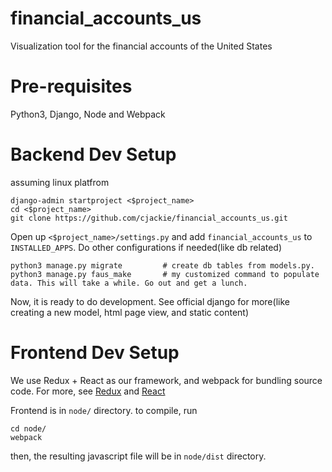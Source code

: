 # financial_accounts_us
Visualization tool for the financial accounts of the United States 

# Pre-requisites
Python3, Django, Node and Webpack

# Backend Dev Setup
assuming linux platfrom
```shell
django-admin startproject <$project_name>
cd <$project_name> 
git clone https://github.com/cjackie/financial_accounts_us.git
```
Open up `<$project_name>/settings.py` and add `financial_accounts_us` to `INSTALLED_APPS`. Do other configurations if needed(like db related)
```
python3 manage.py migrate         # create db tables from models.py.
python3 manage.py faus_make       # my customized command to populate data. This will take a while. Go out and get a lunch.
```
Now, it is ready to do development. See official django for more(like creating a new model, html page view, and static content) 

# Frontend Dev Setup
We use Redux + React as our framework, and webpack for bundling source code. For more, see [Redux](http://redux.js.org/) and [React](https://facebook.github.io/react/)

Frontend is in `node/` directory. to compile, run
```
cd node/
webpack
```
then, the resulting javascript file will be in `node/dist` directory. 

